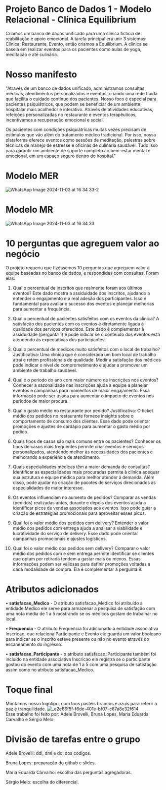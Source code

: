 # Projeto Banco de Dados 1 - Modelo Relacional - Clínica Equilibrium
Criamos um banco de dados unificado para uma cliníca fictícia de reabilitação e apoio emocional. A tarefa principal era unir 3 sistemas: Clínica, Restaurante, Evento, então criamos a Equilibrium. A clínica se baseia em realizar eventos para os pacientes como aulas de yoga, meditação e até culinária. 
# Nosso manifesto
"Através de um banco de dados unificado, administramos consultas médicas, atendimentos personalizados e eventos, criando uma rede fluida que facilita o cuidado contínuo dos pacientes. Nosso foco é especial para pacientes psiquiátricos, que podem se beneficiar de um ambiente hospitalar mais acolhedor e interativo. Através de atividades educativas, refeições personalizadas no restaurante e eventos terapêuticos, incentivamos a recuperação emocional e social.

Os pacientes com condições psiquiátricas muitas vezes precisam de estímulos que vão além do tratamento médico tradicional. Por isso, nossa plataforma oferece eventos como sessões de meditação, palestras sobre técnicas de manejo de estresse e oficinas de culinária saudável. Tudo isso para garantir um ambiente de suporte completo ao bem-estar mental e emocional, em um espaço seguro dentro do hospital."

# Modelo MER
![WhatsApp Image 2024-11-03 at 16 34 33-2](https://github.com/user-attachments/assets/23a26584-4679-4b82-a7d0-687257cb1cf3)

# Modelo MR
![WhatsApp Image 2024-11-03 at 16 34 33](https://github.com/user-attachments/assets/178d1e11-d7df-455b-814f-5ff5b6ffabf2)

# 10 perguntas que agreguem valor ao negócio
O projeto requeriu que fizéssemos 10 perguntas que agreguem valor à equipe baseadas no banco de dados, e respondidas com consultas. Foram elas: 

1. Qual o percentual de inscritos que realmente foram aos últimos eventos?
Este dado mostra a assiduidade dos inscritos, ajudando a entender o engajamento e a real adesão dos participantes. Isso é fundamental para avaliar o sucesso dos eventos e planejar melhorias para aumentar a frequência.

2. Qual o percentual de pacientes satisfeitos com os eventos da clínica?
A satisfação dos pacientes com os eventos é diretamente ligada à qualidade dos serviços oferecidos. Este dado é complementar à assiduidade (pergunta 1) e pode indicar se o conteúdo dos eventos está atendendo às expectativas dos participantes.

3. Qual o percentual de médicos muito satisfeitos com o local de trabalho?
Justificativa: Uma clínica que é considerada um bom local de trabalho atrai e retém profissionais de qualidade. Medir a satisfação dos médicos pode indicar o nível de comprometimento e ajudar a promover um ambiente de trabalho saudável.

4. Qual é o período do ano com maior número de inscrições nos eventos?
Conhecer a sazonalidade nas inscrições ajuda a equipe a planejar eventos e campanhas para momentos de maior engajamento. Essa informação pode ser usada para aumentar o impacto de eventos nos períodos de maior procura.

5. Qual o gasto médio no restaurante por pedido?
Justificativa: O ticket médio dos pedidos no restaurante fornece insights sobre o comportamento de consumo dos clientes. Esse dado pode orientar promoções e ajustes de cardápio para aumentar o gasto médio por pedido.

6. Quais tipos de casos são mais comuns entre os pacientes?
Conhecer os tipos de casos mais frequentes permite criar eventos e serviços personalizados, atendendo melhor às necessidades dos pacientes e melhorando a experiência de atendimento.

7. Quais especialidades médicas têm a maior demanda de consultas?
Identificar as especialidades mais procuradas permite à clínica adequar sua estrutura e equipe médica para melhor atender à demanda. Além disso, pode ajudar na criação de pacotes de serviços direcionados às especialidades de maior interesse.

8. Os eventos influenciam no aumento de pedidos?
Comparar as vendas (pedidos) realizadas antes, durante e depois dos eventos ajuda a identificar picos de vendas associados aos eventos. Isso pode guiar a criação de estratégias promocionais para aproveitar esses picos.

9. Qual foi o valor médio dos pedidos com delivery?
Entender o valor médio dos pedidos com entrega ajuda a analisar a viabilidade e lucratividade do serviço de delivery. Esse dado pode orientar campanhas promocionais e ajustes logísticos.

10. Qual foi o valor médio dos pedidos sem delivery?
Comparar o valor médio dos pedidos com e sem entrega permite identificar se clientes que optam por retirada tendem a gastar mais ou menos. Essas informações podem ser valiosas para definir promoções voltadas a cada modalidade de compra. Ela é complementar à pergunta 9.

# Atributos adicionados 
• **satisfacao_Medico** -  O atributo satisfacao_Medico foi atribuído à entidade Medico ele serve para armazenar a pesquisa de satisfação com uma nota média de 1 a 5 mostrando se os médicos gostam de trabalhar no local.

• **Frequencia** - O atributo Frequencia foi adicionado à entidade associativa Inscricao, que relaciona Participante e Evento ele guarda um valor booleano para indicar se o inscrito esteve presente ou não no evento através do escaneamento do ingresso.

• **satisfacao_Participante** - o atributo satisfacao_Participante também foi incluído na entidade associativa Inscricao ele registra se o participante gostou do evento com uma nota de 1 a 5 com uma pesquisa de satisfação assim como no atributo satisfacao_Medico.
# Toque final
Montamos nosso logotipo, com tons pastéis brancos e azuis para referir a paz e tranquilidade.
![_e2e66f5f-f6de-401e-bf07-c87a8e32f614](https://github.com/user-attachments/assets/4088c15f-67e9-46db-8ab1-65d6590bfcd9)  
Esse trabalho foi feito por: Adele Brovelli, Bruna Lopes, Maria Eduarda Carvalho e Sérgio Melo
 
# Divisão de tarefas entre o grupo 
Adele Brovelli: ddl, dml e dql dos codigos.

Bruna Lopes: preparação do github e slides.

Maria Eduarda Carvalho: escolha das perguntas agregadoras.

Sérgio Melo: escolha do diferencial. 

